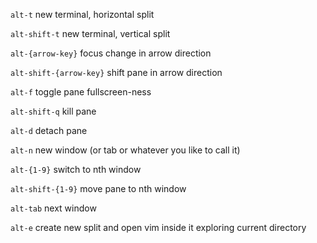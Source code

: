 `alt-t` new terminal, horizontal split

`alt-shift-t` new terminal, vertical split

`alt-{arrow-key}` focus change in arrow direction

`alt-shift-{arrow-key}` shift pane in arrow direction

`alt-f` toggle pane fullscreen-ness

`alt-shift-q` kill pane

`alt-d` detach pane

`alt-n` new window (or tab or whatever you like to call it)

`alt-{1-9}` switch to nth window

`alt-shift-{1-9}` move pane to nth window

`alt-tab` next window

`alt-e` create new split and open vim inside it exploring current directory
